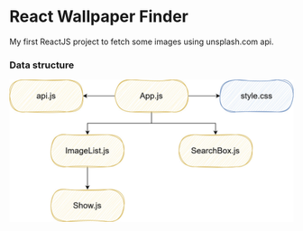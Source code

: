 # React Wallpaper Finder
My first ReactJS project to fetch some images using unsplash.com api.

### Data structure
![Data structure](https://github.com/alirezawdx/react-wallpaper-finder/blob/master/structure.jpg?raw=true)